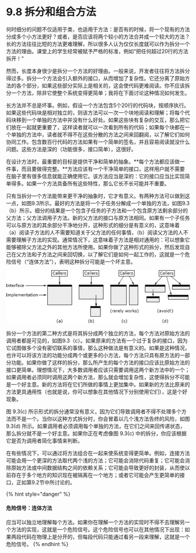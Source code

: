 # 9.8 拆分和组合方法

何时细分的问题不仅适用于类，也适用于方法：是否有的时候，将一个现有的方法分成多个小方法更好？或者，是否应该将两个较小的方法合并成一个较大的方法？长的方法往往比短的方法更难理解，所以很多人认为仅仅长度就可以作为拆分一个方法的理由。课堂上的学生经常被赋予严格的标准，例如“把任何超过20行的方法拆开！”

然而，长度本身很少是拆分一个方法的好理由。一般来说，开发者往往将方法拆分得过多。拆分一个方法会引入额外的接口，从而增加了复杂性。它还分离了原始方法的各个部分，如果这些部分实际上是相关的，这会使代码更难阅读。你不应该拆分一个方法，除非它使整个系统变得更简单；我将在下面讨论这种情况如何发生。

长方法并不总是坏事。例如，假设一个方法包含5个20行的代码块，按顺序执行。如果这些代码块是相对独立的，则该方法可以一次一个块地阅读和理解；将每个代码块移到一个单独的方法中并没有什么好处。如果这些块有复杂的交互，那么把它们放在一起就更重要了，这样读者就可以一次看到所有的代码；如果每个块都在一个单独的方法中，读者就不得不在这些分散的方法之间来回翻阅，以了解它们如何协同工作。包含数百行代码的方法如果有一个简单的签名，并且容易阅读就没什么问题。这些方法是深的（功能很多，接口简单），这很好。

在设计方法时，最重要的目标是提供干净和简单的抽象。**每个方法都应该做一件事，而且要做得完整。**方法应该有一个干净简单的接口，这样用户就不需要在脑子里有很多信息就能正确使用它。该方法应当是深的：它的接口应当比实现简单得多。如果一个方法具备所有这些特性，那么它长不长可能并不重要。

只有当拆分一个方法能带来更干净的抽象时，它才有意义。有两种方法可以做到这一点，如图9.3所示。最好的方法是将一个子任务分解成一个单独的方法，如图9.3（b）所示。细分的结果是一个包含子任务的子方法和一个包含原方法剩余部分的父方法；父方法调用子方法。新的父方法的接口与原方法相同。如果有一个子任务可以与原方法的其余部分干净地分开，这种形式的细分是有意义的，这意味着（a）阅读子方法的人不需要知道关于父方法的任何事情，（b）阅读父方法的人不需要理解子方法的实现。通常情况下，这意味着子方法是相对通用的：可以想象它能够被除父方法之外的其他方法所使用。如果你做了这种形式的拆分，然后发现自己在父方法和子方法之间来回切换，以了解它们是如何一起工作的，这就是一个危险信号（“连体方法”），表明这种拆分可能是一个坏主意。

![图9.3：一个方法（a）可以通过提取一个子任务（b）或将其功能分成两个独立的方法（c）来进行拆分。如果产生了浅方法，就不应该被拆分，如（d）。](<../.gitbook/assets/image (1) (1).png>)

拆分一个方法的第二种方式是将其拆分成两个独立的方法，每个方法对原始方法的调用者都是可见的，如图9.3（c）。如果原来的方法有一个过于复杂的接口，因为它试图做多个没有密切联系的事情，那么这种做法是有意义的。如果是这种情况，也许可以将该方法的功能分成两个或更多的小方法，每个方法只具有原方法的一部分功能。如果你做了这样的拆分，那么所产生的每个方法的接口应该比原始方法的接口更简单。理想情况下，大多数调用者应该只需要调用这两个新方法中的一个；如果调用者必须同时调用这两个新方法，那么就会增加复杂性，这使得拆分不可能是一个好主意。新的方法将在它们所做的事情上更加集中。如果新的方法比原来的方法更具通用性（也就是说，你可以想象在其他情况下分别使用它们），这是个好现象。

图 9.3(c) 所示形式的拆分通常没有意义，因为它们导致调用者不得不处理多个方法而不是一个。当你以这种方式拆分时，你会冒着以几个浅方法告终的风险，如图 9.3(d) 所示。如果调用者必须调用每个单独的方法，在它们之间来回传递状态，那么拆分就不是一个好主意。如果你正在考虑像图 9.3(c) 中的拆分，你应该根据它是否为调用者简化事情来判断。

在有些情况下，可以通过将方法组合在一起来使系统变得更简单。例如，连接方法可能会用一个更深的方法取代两个浅的方法；它可能会消除代码重复；它可能会消除原始方法或中间数据结构之间的依赖关系；它可能会导致更好的封装，从而使以前存在于多个地方的知识现在被隔离在一个地方；或者它可能会产生更简单的接口，正如第9.2节中所讨论的。&#x20;

{% hint style="danger" %}
#### 危险信号：连体方法

应当可以独立地理解每个方法。如果你在理解一个方法的实现时不得不去理解另一个方法的实现，这就是一个危险信号。这个危险信号也可以在其他情况下出现：如果两段代码在物理上是分开的，但每段代码只能通过看另一段来理解，这就是一个危险信号。
{% endhint %}
